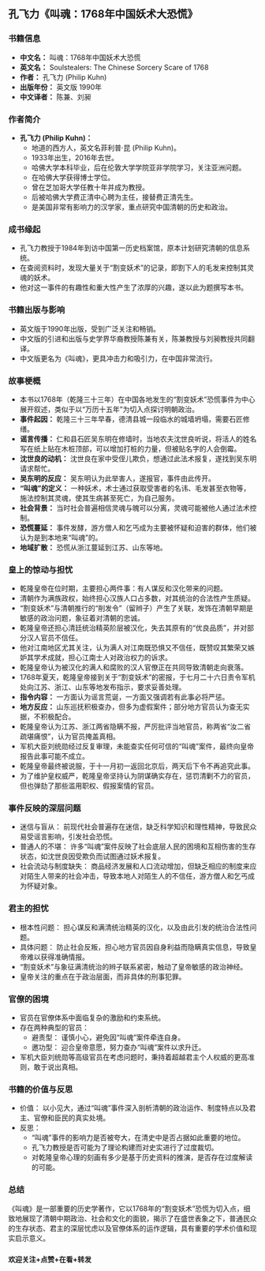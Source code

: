 ## 孔飞力《叫魂：1768年中国妖术大恐慌》

### 书籍信息

* **中文名：** 叫魂：1768年中国妖术大恐慌
* **英文名：** Soulstealers: The Chinese Sorcery Scare of 1768
* **作者：** 孔飞力 (Philip Kuhn)
* **出版年份：** 英文版 1990年
* **中文译者：** 陈兼、刘昶

### 作者简介

* **孔飞力 (Philip Kuhn)：**
    * 地道的西方人，英文名菲利普·昆 (Philip Kuhn)。
    * 1933年出生，2016年去世。
    * 哈佛大学本科毕业，后在伦敦大学学院亚非学院学习，关注亚洲问题。
    * 在哈佛大学获得博士学位。
    * 曾在芝加哥大学任教十年并成为教授。
    * 后被哈佛大学费正清中心聘为主任，接替费正清先生。
    * 是美国非常有影响力的汉学家，重点研究中国清朝的历史和政治。

### 成书缘起

* 孔飞力教授于1984年到访中国第一历史档案馆，原本计划研究清朝的信息系统。
* 在查阅资料时，发现大量关于“割变妖术”的记录，即割下人的毛发来控制其灵魂的妖术。
* 他对这一事件的有趣性和重大性产生了浓厚的兴趣，遂以此为题撰写本书。

### 书籍出版与影响

* 英文版于1990年出版，受到广泛关注和畅销。
* 中文版的引进和出版与史学界华裔教授陈兼有关，陈兼教授与刘昶教授共同翻译。
* 中文版更名为《叫魂》，更具冲击力和吸引力，在中国非常流行。

### 故事梗概

* 本书以1768年（乾隆三十三年）在中国各地发生的“割变妖术”恐慌事件为中心展开叙述，类似于以“万历十五年”为切入点探讨明朝政治。
* **事件起因：** 乾隆三十三年早春，德清县城一段临水的城墙坍塌，需要石匠修缮。
* **谣言传播：** 仁和县石匠吴东明在修墙时，当地农夫沈世良听说，将活人的姓名写在纸上贴在木桩顶部，可以增加打桩的力量，但被贴名字的人会倒霉。
* **沈世良的动机：** 沈世良在家中受侄儿欺负，想通过此法术报复，遂找到吴东明请求帮忙。
* **吴东明的反应：** 吴东明认为此举害人，遂报官，事件由此传开。
* **“叫魂”的定义：** 一种妖术，术士通过获取受害者的名讳、毛发甚至衣物等，施法控制其灵魂，使其生病甚至死亡，为自己服务。
* **社会背景：** 当时社会普遍相信灵魂与魄可以分离，灵魂可能被他人通过法术控制。
* **恐慌蔓延：** 事件发酵，游方僧人和乞丐成为主要被怀疑和迫害的群体，他们被认为是到本地来“叫魂”的。
* **地域扩散：** 恐慌从浙江蔓延到江苏、山东等地。

### 皇上的惊动与担忧

* 乾隆皇帝在位时期，主要担心两件事：有人谋反和汉化带来的问题。
* 清朝作为满族政权，始终担心汉族人口占多数，对其统治的合法性产生质疑。
* “割变妖术”与清朝推行的“削发令”（留辫子）产生了关联，发饰在清朝早期是敏感的政治问题，象征着对清朝的忠诚。
* 乾隆皇帝还担心清廷统治精英阶层被汉化，失去其原有的“优良品质”，并对部分汉人官员不信任。
* 他对江南地区尤其关注，认为满人对江南既恐惧又不信任，既赞叹其繁荣又嫉妒其学术成就，担心江南士人对政治权力的诉求。
* 乾隆皇帝认为被汉化的满人和腐败的汉人官僚正在共同导致清朝走向衰落。
* 1768年夏天，乾隆皇帝接到关于“割变妖术”的密报，于七月二十六日责令军机处向江苏、浙江、山东等地发布指示，要求妥善处理。
* **指令内容：** 一方面认为谣言荒诞，一方面又强调若有此事必将严惩。
* **地方反应：** 山东巡抚积极查办，但多为虚假案件；部分地方官员认为查无实据，不积极配合。
* 乾隆皇帝认为江苏、浙江两省隐瞒不报，严厉批评当地官员，称两省“汝二省疏堪痛恨”，认为官员掩盖真相。
* 军机大臣刘统勋经过反复审理，未能查实任何可信的“叫魂”案件，最终向皇帝报告此事可能不成立。
* 乾隆皇帝最终被说服，于十一月初一返回北京后，两天后下令不再追究此事。
* 为了维护皇权威严，乾隆皇帝坚持认为阴谋确实存在，惩罚清剿不力的官员，但也弹劾了那些滥用职权、假报案情的官员。

### 事件反映的深层问题

* 迷信与盲从： 前现代社会普遍存在迷信，缺乏科学知识和理性精神，导致民众易受谣言影响，引发社会恐慌。
* 普通人的不堪： 许多“叫魂”案件反映了社会底层人民的困境和互相伤害的生存状态，如沈世良因受欺负而试图通过妖术报复。
* 社会流动与制度缺失： 商品经济发展和人口流动增加，但缺乏相应的制度来应对陌生人带来的社会冲击，导致本地人对陌生人的不信任，游方僧人和乞丐成为怀疑对象。

### 君主的担忧

* 根本性问题： 担心谋反和满清统治精英的汉化，以及由此引发的统治合法性问题。
* 具体问题： 防止社会反叛，担心地方官员因自身利益而隐瞒真实信息，导致皇帝难以获得准确情报。
* “割变妖术”与象征满清统治的辫子联系紧密，触动了皇帝敏感的政治神经。
* 皇帝关注的重点在于政治层面，而非具体的刑事犯罪。

### 官僚的困境

* 官员在官僚体系中面临复杂的激励和约束系统。
* 存在两种典型的官员：
    * 避责型： 谨慎小心，避免因“叫魂”案件牵连自身。
    * 邀功型： 迎合皇帝意愿，努力查办“叫魂”案件以求升迁。
* 军机大臣刘统勋等高级官员在考虑问题时，秉持着超越君主个人权威的更高准则，敢于说出真相。

### 书籍的价值与反思

* 价值： 以小见大，通过“叫魂”事件深入剖析清朝的政治运作、制度特点以及君主、官僚和臣民的真实处境。
* 反思：
    * “叫魂”事件的影响力是否被夸大，在清史中是否占据如此重要的地位。
    * 孔飞力教授是否可能为了理论构建而对史实进行了过度裁切。
    * 对乾隆皇帝心理的刻画有多少是基于历史资料的推演，是否存在过度解读的可能。

### 总结

《叫魂》是一部重要的历史学著作，它以1768年的“割变妖术”恐慌为切入点，细致地展现了清朝中期政治、社会和文化的面貌，揭示了在盛世表象之下，普通民众的生存状态、君主的深层忧虑以及官僚体系的运作逻辑，具有重要的学术价值和现实启示意义。

###

**欢迎关注+点赞+在看+转发**
